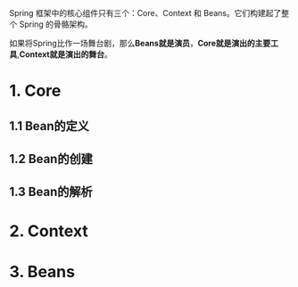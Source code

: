 Spring 框架中的核心组件只有三个：Core、Context 和 Beans。它们构建起了整个 Spring 的骨骼架构。

如果将Spring比作一场舞台剧，那么**Beans就是演员**，**Core就是演出的主要工具**,**Context就是演出的舞台**。
# 1. Core

## 1.1 Bean的定义

## 1.2 Bean的创建

## 1.3 Bean的解析

# 2. Context
# 3. Beans
